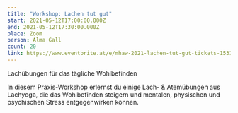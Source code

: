 ```yaml
---
title: "Workshop: Lachen tut gut"
start: 2021-05-12T17:00:00.000Z
end: 2021-05-12T17:30:00.000Z
place: Zoom
person: Alma Gall
count: 20
link: https://www.eventbrite.at/e/mhaw-2021-lachen-tut-gut-tickets-153143186393?utm-medium=discovery&utm-campaign=social&utm-content=attendeeshare&aff=escb&utm-source=cp&utm-term=listing
---
```

Lachübungen für das tägliche Wohlbefinden



In diesem Praxis-Workshop erlernst du einige Lach- & Atemübungen aus Lachyoga, die das Wohlbefinden steigern und mentalen, physischen und psychischen Stress entgegenwirken können.